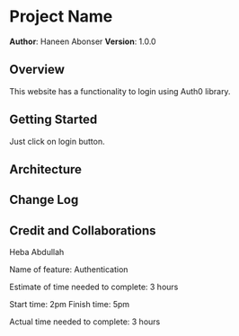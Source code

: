 # Project Name

**Author**: Haneen Abonser
**Version**: 1.0.0

## Overview
This website has a functionality to login using Auth0 library.

## Getting Started
Just click on login button.

## Architecture
<!-- Provide a detailed description of the application design. What technologies (languages, libraries, etc) you're using, and any other relevant design information. -->

## Change Log
<!-- Use this area to document the iterative changes made to your application as each feature is successfully implemented. Use time stamps. Here's an example:

01-01-2001 4:59pm - Application now has a fully-functional express server, with a GET route for the location resource. -->

## Credit and Collaborations
Heba Abdullah

Name of feature: Authentication

Estimate of time needed to complete: 3 hours

Start time: 2pm
Finish time: 5pm

Actual time needed to complete: 3 hours


